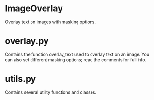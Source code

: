 # ImageOverlay
Overlay text on images with masking options.

# overlay.py
Contains the function overlay_text used to overlay text on an image. You can also set different masking options; read the comments for full info.

# utils.py
Contains several utility functions and classes.
